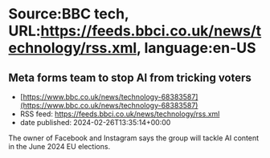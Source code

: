 # Source:BBC tech, URL:https://feeds.bbci.co.uk/news/technology/rss.xml, language:en-US

## Meta forms team to stop AI from tricking voters
 - [https://www.bbc.co.uk/news/technology-68383587](https://www.bbc.co.uk/news/technology-68383587)
 - RSS feed: https://feeds.bbci.co.uk/news/technology/rss.xml
 - date published: 2024-02-26T13:35:14+00:00

The owner of Facebook and Instagram says the group will tackle AI content in the June 2024 EU elections.

